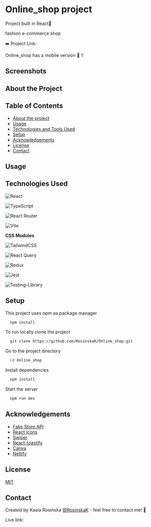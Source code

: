 # Online_shop project

Project built in React💙

fashion e-commerce shop



➡️ Project Link: 

Online_shop has a mobile version 📱 !!

## Screenshots



## About the Project



## Table of Contents
- [About the project](#about-the-project)
- [Usage](#usage)
- [Technologies and Tools Used](#technologies-and-tools-used)
- [Setup](#setup)
- [Acknowledgements](#acknowledgements)
- [License](#license)
- [Contact](#contact)


## Usage



## Technologies Used

![React](https://img.shields.io/badge/react-%2320232a.svg?style=for-the-badge&logo=react&logoColor=%2361DAFB)

![TypeScript](https://img.shields.io/badge/typescript-%23007ACC.svg?style=for-the-badge&logo=typescript&logoColor=white)

![React Router](https://img.shields.io/badge/React_Router-CA4245?style=for-the-badge&logo=react-router&logoColor=white)

![Vite](https://img.shields.io/badge/vite-%23646CFF.svg?style=for-the-badge&logo=vite&logoColor=white)

**CSS Modules**

![TailwindCSS](https://img.shields.io/badge/tailwindcss-%2338B2AC.svg?style=for-the-badge&logo=tailwind-css&logoColor=white)

![React Query](https://img.shields.io/badge/-React%20Query-FF4154?style=for-the-badge&logo=react%20query&logoColor=white)

![Redux](https://img.shields.io/badge/redux-%23593d88.svg?style=for-the-badge&logo=redux&logoColor=white)

![Jest](https://img.shields.io/badge/-jest-%23C21325?style=for-the-badge&logo=jest&logoColor=white)

![Testing-Library](https://img.shields.io/badge/-TestingLibrary-%23E33332?style=for-the-badge&logo=testing-library&logoColor=white)


## Setup

This project uses npm as package manager

```bash
  npm install
```
To run locally
clone the project

```bash
  git clone https://github.com/RosinskaK/Online_shop.git
```

Go to the project directory

```bash
  cd Online_shop
```

Install dependencies

```bash
  npm install
```

Start the server

```bash
  npm run dev
```


## Acknowledgements

- [Fake Store API](https://fakestoreapi.com/docs)
- [React icons](https://react-icons.github.io/react-icons/)
- [Swiper](https://swiperjs.com/get-started)
- [React-toastify](https://fkhadra.github.io/react-toastify/introduction)
- [Canva](https://www.canva.com/)
- [Netlify](https://www.netlify.com/)


## License

[MIT](https://choosealicense.com/licenses/mit/)


## Contact

Created by Kasia Rosińska [@RosinskaK](https://www.linkedin.com/in/katarzyna-rosinska/) - feel free to contact me! 👋

Live link: